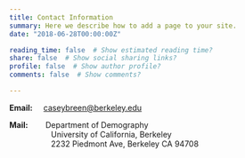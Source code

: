 ```yaml
---
title: Contact Information
summary: Here we describe how to add a page to your site.
date: "2018-06-28T00:00:00Z"

reading_time: false  # Show estimated reading time?
share: false  # Show social sharing links?
profile: false  # Show author profile?
comments: false  # Show comments?

---
```


**Email:** &nbsp;&nbsp;&nbsp;&nbsp;caseybreen@berkeley.edu  


**Mail:** &nbsp;&nbsp;&nbsp;&nbsp;&nbsp;&nbsp; Department of Demography  
&nbsp;&nbsp;&nbsp;&nbsp;&nbsp;&nbsp;&nbsp;&nbsp;&nbsp;&nbsp;&nbsp;&nbsp;&nbsp;&nbsp;&nbsp;&nbsp;&nbsp;&nbsp; University of California, Berkeley  
&nbsp;&nbsp;&nbsp;&nbsp;&nbsp;&nbsp;&nbsp;&nbsp;&nbsp;&nbsp;&nbsp;&nbsp;&nbsp;&nbsp;&nbsp;&nbsp;&nbsp;&nbsp; 2232 Piedmont Ave, Berkeley CA 94708  
